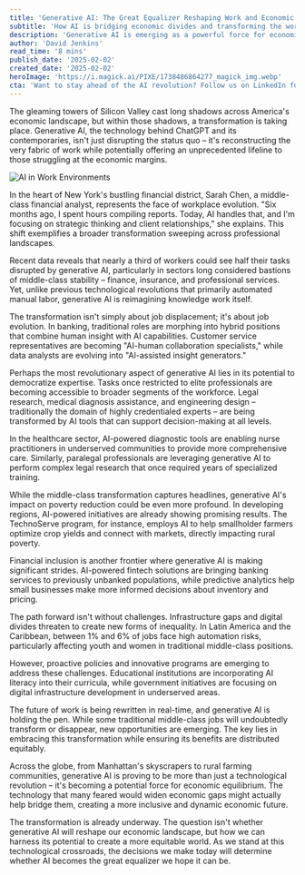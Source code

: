 ```yaml
---
title: 'Generative AI: The Great Equalizer Reshaping Work and Economic Opportunity'
subtitle: 'How AI is bridging economic divides and transforming the workforce'
description: 'Generative AI is emerging as a powerful force for economic equality, transforming traditional work patterns and creating new opportunities across social classes. From Wall Street to rural communities, AI tools are democratizing expertise and reshaping the future of work, potentially bridging long-standing economic divides.'
author: 'David Jenkins'
read_time: '8 mins'
publish_date: '2025-02-02'
created_date: '2025-02-02'
heroImage: 'https://i.magick.ai/PIXE/1738486864277_magick_img.webp'
cta: 'Want to stay ahead of the AI revolution? Follow us on LinkedIn for daily insights on how generative AI is reshaping the global economy and creating new opportunities for all.'
---
```


The gleaming towers of Silicon Valley cast long shadows across America's economic landscape, but within those shadows, a transformation is taking place. Generative AI, the technology behind ChatGPT and its contemporaries, isn't just disrupting the status quo – it's reconstructing the very fabric of work while potentially offering an unprecedented lifeline to those struggling at the economic margins.

![AI in Work Environments](https://i.magick.ai/PIXE/1738486864281_magick_img.webp)

In the heart of New York's bustling financial district, Sarah Chen, a middle-class financial analyst, represents the face of workplace evolution. "Six months ago, I spent hours compiling reports. Today, AI handles that, and I'm focusing on strategic thinking and client relationships," she explains. This shift exemplifies a broader transformation sweeping across professional landscapes.

Recent data reveals that nearly a third of workers could see half their tasks disrupted by generative AI, particularly in sectors long considered bastions of middle-class stability – finance, insurance, and professional services. Yet, unlike previous technological revolutions that primarily automated manual labor, generative AI is reimagining knowledge work itself.

The transformation isn't simply about job displacement; it's about job evolution. In banking, traditional roles are morphing into hybrid positions that combine human insight with AI capabilities. Customer service representatives are becoming "AI-human collaboration specialists," while data analysts are evolving into "AI-assisted insight generators."

Perhaps the most revolutionary aspect of generative AI lies in its potential to democratize expertise. Tasks once restricted to elite professionals are becoming accessible to broader segments of the workforce. Legal research, medical diagnosis assistance, and engineering design – traditionally the domain of highly credentialed experts – are being transformed by AI tools that can support decision-making at all levels.

In the healthcare sector, AI-powered diagnostic tools are enabling nurse practitioners in underserved communities to provide more comprehensive care. Similarly, paralegal professionals are leveraging generative AI to perform complex legal research that once required years of specialized training.

While the middle-class transformation captures headlines, generative AI's impact on poverty reduction could be even more profound. In developing regions, AI-powered initiatives are already showing promising results. The TechnoServe program, for instance, employs AI to help smallholder farmers optimize crop yields and connect with markets, directly impacting rural poverty.

Financial inclusion is another frontier where generative AI is making significant strides. AI-powered fintech solutions are bringing banking services to previously unbanked populations, while predictive analytics help small businesses make more informed decisions about inventory and pricing.

The path forward isn't without challenges. Infrastructure gaps and digital divides threaten to create new forms of inequality. In Latin America and the Caribbean, between 1% and 6% of jobs face high automation risks, particularly affecting youth and women in traditional middle-class positions.

However, proactive policies and innovative programs are emerging to address these challenges. Educational institutions are incorporating AI literacy into their curricula, while government initiatives are focusing on digital infrastructure development in underserved areas.

The future of work is being rewritten in real-time, and generative AI is holding the pen. While some traditional middle-class jobs will undoubtedly transform or disappear, new opportunities are emerging. The key lies in embracing this transformation while ensuring its benefits are distributed equitably.

Across the globe, from Manhattan's skyscrapers to rural farming communities, generative AI is proving to be more than just a technological revolution – it's becoming a potential force for economic equilibrium. The technology that many feared would widen economic gaps might actually help bridge them, creating a more inclusive and dynamic economic future.

The transformation is already underway. The question isn't whether generative AI will reshape our economic landscape, but how we can harness its potential to create a more equitable world. As we stand at this technological crossroads, the decisions we make today will determine whether AI becomes the great equalizer we hope it can be.